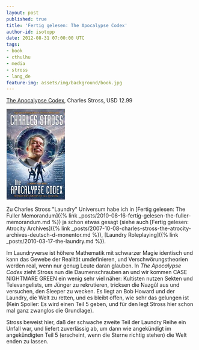 ```yaml
---
layout: post
published: true
title: 'Fertig gelesen: The Apocalypse Codex'
author-id: isotopp
date: 2012-08-31 07:00:00 UTC
tags:
- book
- cthulhu
- media
- stross
- lang_de
feature-img: assets/img/background/book.jpg
---
```

[The Apocalypse Codex](http://www.amazon.com/The-Apocalypse-Codex-ebook/dp/B0072NWKIS),
Charles Stross, USD 12.99

![Stross: The Apocalypse Codex](/uploads/apocalypse_codex.png)

Zu Charles Stross "Laundry" Universum habe ich in
[Fertig gelesen: The Fuller Memorandum]({% link _posts/2010-08-16-fertig-gelesen-the-fuller-memorandum.md %})
ja schon etwas gesagt (siehe auch 
[Fertig gelesen: Atrocity Archives]({% link _posts/2007-10-08-charles-stross-the-atrocity-archives-deutsch-d-monentor.md %}),
[Laundry Roleplaying]({% link _posts/2010-03-17-the-laundry.md %}).

Im Laundryverse ist höhere Mathematik mit schwarzer Magie identisch und kann
das Gewebe der Realität umdefinieren, und Verschwörungstheorien werden real,
wenn nur genug Leute daran glauben.  In _The Apocalypse Codex_ zieht Stross
nun die Daumenschrauben an und wir kommen CASE NIGHTMARE GREEN ein wenig
sehr viel näher: Kultisten nutzen Sekten und Televangelists, um Jünger zu
rekrutieren, tricksen die Nazgûl aus und versuchen, den Sleeper zu wecken. 
Es liegt an Bob Howard und der Laundry, die Welt zu retten, und es bleibt
offen, wie sehr das gelungen ist (Kein Spoiler: Es wird einen Teil 5 geben,
und für den legt Stross hier schon mal ganz zwanglos die Grundlage).

Stross beweist hier, daß der schwache zweite Teil der Laundry Reihe ein
Unfall war, und liefert zuverlässig ab, um dann wie angekündigt im
angekündigten Teil 5 (erscheint, wenn die Sterne richtig stehen) die Welt
enden zu lassen.
